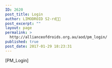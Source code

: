 ```yaml
---
ID: 2620
post_title: Login
author: LIMODROID S2-rd🔭🔬
post_excerpt: ""
layout: page
permalink: >
  http://allianceofdroids.org.au/aod/pm_login/
published: true
post_date: 2017-01-29 18:23:31
---
```

[PM_Login]